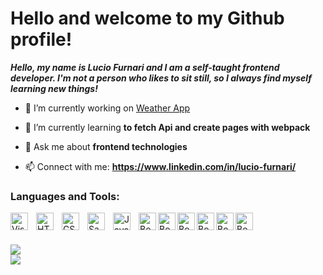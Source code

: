 # Hello and welcome to my Github profile!


<b>
	<i>
		Hello, my name is Lucio Furnari and I am a self-taught frontend developer. 		I'm not a person who likes to sit still, so I always find myself learning new things!
	</i>
</b>

- 🔭 I’m currently working on [Weather App](https://github.com/LucioFurnari/Weather-App)

- 🌱 I’m currently learning **to fetch Api and create pages with webpack**

- 💬 Ask me about **frontend technologies**

- 📫 Connect with me: **https://www.linkedin.com/in/lucio-furnari/**


### Languages and Tools:
<img align="left" alt="Visual Studio Code" width="28px" src="https://cdn.jsdelivr.net/gh/devicons/devicon/icons/vscode/vscode-original.svg" style="padding-right:10px;" />
<img align="left" alt="HTML5" width="28px" src="https://cdn.jsdelivr.net/gh/devicons/devicon/icons/html5/html5-original.svg" style="padding-right:10px;" />
<img align="left" alt="CSS3" width="28px" src="https://cdn.jsdelivr.net/gh/devicons/devicon/icons/css3/css3-original.svg" style="padding-right:10px;" />
<img align="left" alt="Sass" width="28px" src="https://cdn.jsdelivr.net/gh/devicons/devicon/icons/sass/sass-original.svg" style="padding-right:10px;" />
<img align="left" alt="JavaScript" width="28px" src="https://cdn.jsdelivr.net/gh/devicons/devicon/icons/javascript/javascript-original.svg" style="padding-right:10px;" />
<img align="left" alt="Bootstrap" width="28px"  src="https://cdn.jsdelivr.net/gh/devicons/devicon/icons/bootstrap/bootstrap-original.svg"/>
<img align="left" alt="Bootstrap" width="28px"  src="https://cdn.jsdelivr.net/gh/devicons/devicon/icons/npm/npm-original-wordmark.svg"/>
<img align="left" alt="Bootstrap" width="28px"  src="https://cdn.jsdelivr.net/gh/devicons/devicon/icons/git/git-original.svg"/>
<img align="left" alt="Bootstrap" width="28px"  src="https://cdn.jsdelivr.net/gh/devicons/devicon/icons/webpack/webpack-original.svg"/>
<img align="left" alt="Bootstrap" width="28px"  src="https://cdn.jsdelivr.net/gh/devicons/devicon/icons/nodejs/nodejs-original.svg"/>
<img align="left" alt="Bootstrap" width="28px"  src="https://cdn.jsdelivr.net/gh/devicons/devicon/icons/eslint/eslint-original.svg"/>

<br />
<br />
<br />

<img src='https://github-readme-stats.vercel.app/api/top-langs/?username=LucioFurnari&hide_progress=true' />

<br />

<img src='https://github-readme-stats.vercel.app/api?username=LucioFurnari' />